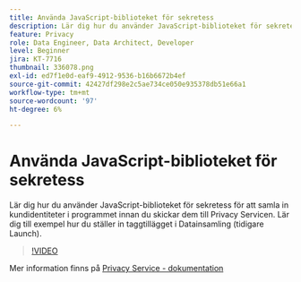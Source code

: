 ```yaml
---
title: Använda JavaScript-biblioteket för sekretess
description: Lär dig hur du använder JavaScript-biblioteket för sekretess för att samla in kundidentiteter i programmet innan du skickar dem till Privacy Servicen. Lär dig till exempel hur du ställer in taggtillägget i Datainsamling (tidigare Launch).
feature: Privacy
role: Data Engineer, Data Architect, Developer
level: Beginner
jira: KT-7716
thumbnail: 336078.png
exl-id: ed7f1e0d-eaf9-4912-9536-b16b6672b4ef
source-git-commit: 42427df298e2c5ae734ce050e935378db51e66a1
workflow-type: tm+mt
source-wordcount: '97'
ht-degree: 6%

---
```



# Använda JavaScript-biblioteket för sekretess

Lär dig hur du använder JavaScript-biblioteket för sekretess för att samla in kundidentiteter i programmet innan du skickar dem till Privacy Servicen. Lär dig till exempel hur du ställer in taggtillägget i Datainsamling (tidigare Launch).

>[!VIDEO](https://video.tv.adobe.com/v/336078?quality=12&learn=on)

Mer information finns på [Privacy Service - dokumentation](https://experienceleague.adobe.com/docs/experience-platform/privacy/home.html?lang=sv)